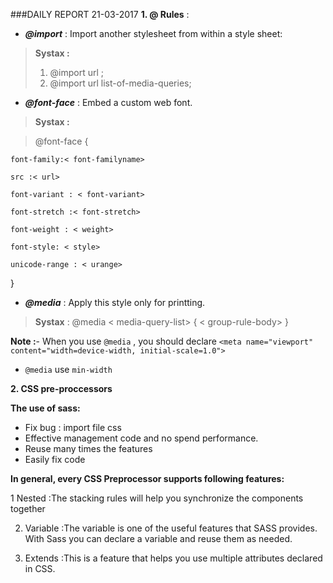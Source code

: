 ###DAILY REPORT  21-03-2017
**1. @ Rules** :
-  ***@import*** : Import another stylesheet  from within a style sheet:

> **Systax :**
> 1. @import url ; 
> 2. @import url list-of-media-queries;

- ***@font-face*** : Embed a custom web font.

> **Systax :**

>  @font-face {

	font-family:< font-familyname>
	
	src :< url>
	
	font-variant : < font-variant>
	
	font-stretch :< font-stretch>
	
	font-weight : < weight>
	
	font-style: < style>
	
	unicode-range : < urange>
	
}

- ***@media*** : Apply this style only for printting.
>**Systax** :
>@media  < media-query-list> {
>  < group-rule-body>
>}		

**Note :**- When you use `@media` , you should declare `<meta name="viewport" content="width=device-width, initial-scale=1.0">`
- `@media` use `min-width` 

**2. CSS pre-proccessors**

**The use of sass:** 
- Fix bug : import file css
- Effective management code and no spend performance.  
- Reuse many times the features 
- Easily fix code

**In general, every CSS Preprocessor supports following features:**

1 Nested :The stacking rules will help you synchronize the components together

2. Variable :The variable is one of the useful features that SASS provides. With Sass you can declare a variable and reuse them as needed.

3. Extends :This is a feature that helps you use multiple attributes declared in CSS.

